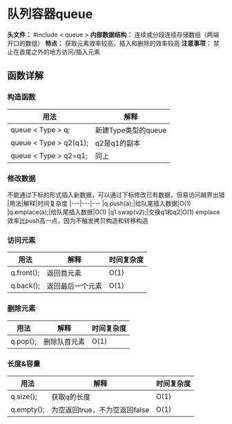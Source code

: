 # 队列容器queue

**头文件：** #include < queue >
**内部数据结构：** 连续或分段连续存储数组（两端
开口的数组）
**特点：** 获取元素效率较高，插入和删除的效率较高
**注意事项：** 禁止在首尾之外的地方访问/插入元素

## 函数详解

### 构造函数
|用法|解释
|---|---
|queue < Type > q;|新建Type类型的queue
|queue < Type > q2(q1);|q2是q1的副本
|queue < Type > q2=q1;|同上


### 修改数据
不能通过下标的形式插入新数据，可以通过下标修改已有数据，但易访问越界出错
|用法|解释|时间复杂度
|---|---|---
|q.push(a);|给队尾插入数据|O(1)
|q.emplace(a);|给队尾插入数据|O(1)
|q1.swap(v2);|交换q1和q2|O(1)
emplace效率比push高一点，因为不触发拷贝构造和转移构造


### 访问元素

|用法|解释|时间复杂度
|---|---|---
|q.front();|返回首元素|O(1)
|q.back();|返回最后一个元素|O(1)


### 删除元素
|用法|解释|时间复杂度
|---|---|---
|q.pop();|删除队首元素|O(1)




### 长度&容量
|用法|解释|时间复杂度
|---|---|---
|q.size();|获取q的长度|O(1)
|q.empty();|为空返回true，不为空返回false|O(1)